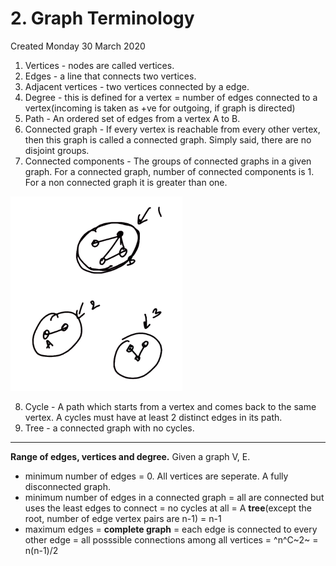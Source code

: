# 2. Graph Terminology
Created Monday 30 March 2020


1. Vertices - nodes are called vertices.
2. Edges - a line that connects two vertices.
3. Adjacent vertices - two vertices connected by a edge.
4. Degree - this is defined for a vertex = number of edges connected to a vertex(incoming is taken as +ve for outgoing, if graph is directed)
5. Path - An ordered set of edges from a vertex A to B.
6. Connected graph - If every vertex is reachable from every other vertex, then this graph is called a connected graph. Simply said, there are no disjoint groups.
7. Connected components - The groups of connected graphs in a given graph. For a connected graph, number of connected components is 1. For a non connected graph it is greater than one.

![](./2._Graph_Terminology/Selection_089.png)

8. Cycle - A path which starts from a vertex and comes back to the same vertex. A cycles must have at least 2 distinct edges in its path.
9. Tree - a connected graph with no cycles.


*****

**Range of edges, vertices and degree.**
Given a graph V, E.

* minimum number of edges = 0. All vertices are seperate. A fully disconnected graph.
* minimum number of edges in a connected graph = all are connected but uses the least edges to connect = no cycles at all = A **tree**(except the root, number of edge vertex pairs are n-1) = n-1
* maximum edges = **complete graph** = each edge is connected to every other edge = all posssible connections among all vertices = ^n^C~2~ = n(n-1)/2



